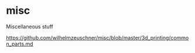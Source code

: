 # misc
Miscellaneous stuff


https://github.com/wilhelmzeuschner/misc/blob/master/3d_printing/common_parts.md
